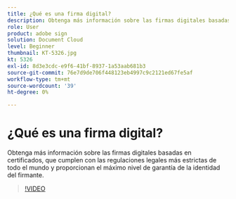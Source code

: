 ```yaml
---
title: ¿Qué es una firma digital?
description: Obtenga más información sobre las firmas digitales basadas en certificados
role: User
product: adobe sign
solution: Document Cloud
level: Beginner
thumbnail: KT-5326.jpg
kt: 5326
exl-id: 8d3e3cdc-e9f6-41bf-8937-1a53aab681b3
source-git-commit: 76e7d9de706f448123eb4997c9c2121ed67fe5af
workflow-type: tm+mt
source-wordcount: '39'
ht-degree: 0%

---
```


# ¿Qué es una firma digital?

Obtenga más información sobre las firmas digitales basadas en certificados, que cumplen con las regulaciones legales más estrictas de todo el mundo y proporcionan el máximo nivel de garantía de la identidad del firmante.

>[!VIDEO](https://video.tv.adobe.com/v/337130?hidetitle=true)
